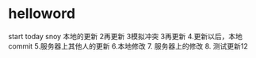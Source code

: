 # helloword
start today snoy 本地的更新
2再更新
3模拟冲突
3再更新
4.更新以后，本地commit
5.服务器上其他人的更新
6.本地修改
7. 服务器上的修改
8. 测试更新12
